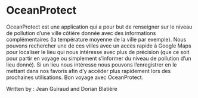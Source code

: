 # OceanProtect

OceanProtect est une application qui a pour but de renseigner sur le niveau de pollution d’une ville
côtière donnée avec des informations complémentaires (la température moyenne de la ville par
exemple).
Nous pouvons rechercher une de ces villes avec un accès rapide à Google Maps pour localiser le
lieu qui nous intéresse avec plus de précision (que ce soit pour partir en voyage ou simplement
s’informer du niveau de pollution d’un lieu donné).
Si un lieu nous intéresse nous pouvons l’enregistrer en le mettant dans nos favoris afin d’y accéder
plus rapidement lors des prochaines utilisations.
Bon voyage avec OceanProtect.

Written by : Jean Guiraud and Dorian Blatière
